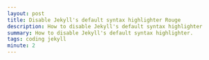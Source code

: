 ```yaml
---
layout: post
title: Disable Jekyll's default syntax highlighter Rouge
description: How to disable Jekyll's default syntax highlighter
summary: How to disable Jekyll's default syntax highlighter.
tags: coding jekyll
minute: 2
---
```


